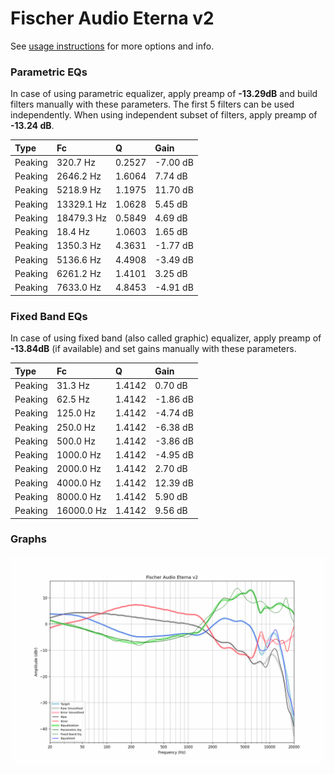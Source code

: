 # Fischer Audio Eterna v2
See [usage instructions](https://github.com/jaakkopasanen/AutoEq#usage) for more options and info.

### Parametric EQs
In case of using parametric equalizer, apply preamp of **-13.29dB** and build filters manually
with these parameters. The first 5 filters can be used independently.
When using independent subset of filters, apply preamp of **-13.24 dB**.

| Type    | Fc         |      Q | Gain     |
|:--------|:-----------|:-------|:---------|
| Peaking | 320.7 Hz   | 0.2527 | -7.00 dB |
| Peaking | 2646.2 Hz  | 1.6064 | 7.74 dB  |
| Peaking | 5218.9 Hz  | 1.1975 | 11.70 dB |
| Peaking | 13329.1 Hz | 1.0628 | 5.45 dB  |
| Peaking | 18479.3 Hz | 0.5849 | 4.69 dB  |
| Peaking | 18.4 Hz    | 1.0603 | 1.65 dB  |
| Peaking | 1350.3 Hz  | 4.3631 | -1.77 dB |
| Peaking | 5136.6 Hz  | 4.4908 | -3.49 dB |
| Peaking | 6261.2 Hz  | 1.4101 | 3.25 dB  |
| Peaking | 7633.0 Hz  | 4.8453 | -4.91 dB |

### Fixed Band EQs
In case of using fixed band (also called graphic) equalizer, apply preamp of **-13.84dB**
(if available) and set gains manually with these parameters.

| Type    | Fc         |      Q | Gain     |
|:--------|:-----------|:-------|:---------|
| Peaking | 31.3 Hz    | 1.4142 | 0.70 dB  |
| Peaking | 62.5 Hz    | 1.4142 | -1.86 dB |
| Peaking | 125.0 Hz   | 1.4142 | -4.74 dB |
| Peaking | 250.0 Hz   | 1.4142 | -6.38 dB |
| Peaking | 500.0 Hz   | 1.4142 | -3.86 dB |
| Peaking | 1000.0 Hz  | 1.4142 | -4.95 dB |
| Peaking | 2000.0 Hz  | 1.4142 | 2.70 dB  |
| Peaking | 4000.0 Hz  | 1.4142 | 12.39 dB |
| Peaking | 8000.0 Hz  | 1.4142 | 5.90 dB  |
| Peaking | 16000.0 Hz | 1.4142 | 9.56 dB  |

### Graphs
![](./Fischer%20Audio%20Eterna%20v2.png)